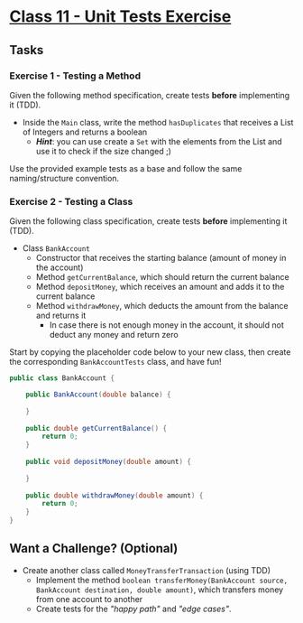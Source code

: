 # [Class 11 - Unit Tests Exercise](https://redi-school.github.io/intermediate-java/11-software-testing/)

## Tasks
  
### Exercise 1 - Testing a Method

Given the following method specification, create tests **before** implementing it (TDD). 

- Inside the `Main` class, write the method `hasDuplicates` that receives a List of Integers and returns a boolean
    - **_Hint_**: you can use create a `Set` with the elements from the List and use it to check if the size changed ;)

Use the provided example tests as a base and follow the same naming/structure convention.

### Exercise 2 - Testing a Class

Given the following class specification, create tests **before** implementing it (TDD).

- Class `BankAccount`
    - Constructor that receives the starting balance (amount of money in the account)
    - Method `getCurrentBalance`, which should return the current balance
    - Method `depositMoney`, which receives an amount and adds it to the current balance
    - Method `withdrawMoney`, which deducts the amount from the balance and returns it
        - In case there is not enough money in the account, it should not deduct any money and return zero

Start by copying the placeholder code below to your new class, then create the corresponding `BankAccountTests` class, and have fun!

```java
public class BankAccount {

    public BankAccount(double balance) {
        
    }
    
    public double getCurrentBalance() {
        return 0;
    }
    
    public void depositMoney(double amount) {
        
    }
    
    public double withdrawMoney(double amount) {
        return 0;
    }
}
```

## Want a Challenge? (Optional)
- Create another class called `MoneyTransferTransaction` (using TDD)
  - Implement the method `boolean transferMoney(BankAccount source, BankAccount destination, double amount)`, which transfers money from one account to another
  - Create tests for the _"happy path"_ and _"edge cases"_.
